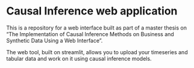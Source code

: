 # Causal Inference web application

This is a repository for a web interface built as part of a master thesis on “The Implementation of Causal Inference Methods on Business and Synthetic Data Using a Web Interface”. 

The web tool, built on streamlit, allows you to upload your timeseries and tabular data and work on it using causal inference models. 
